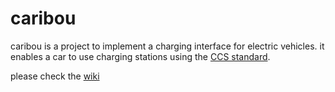 # caribou

caribou is a project to implement a charging interface for electric vehicles. it enables a car to use charging stations using the [CCS standard](https://en.wikipedia.org/wiki/Combined_Charging_System).


please check the [wiki](https://github.com/zoological/caribou/wiki)
